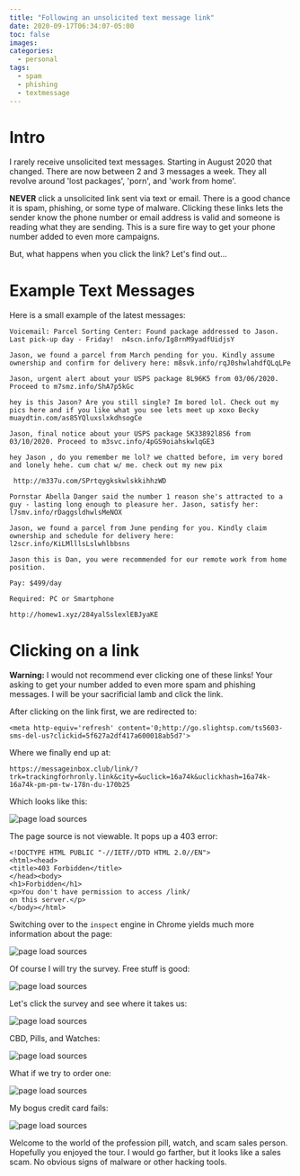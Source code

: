 ```yaml
---
title: "Following an unsolicited text message link"
date: 2020-09-17T06:34:07-05:00
toc: false
images:
categories:
  - personal
tags: 
  - spam
  - phishing
  - textmessage
---
```


# Intro

I rarely receive unsolicited text messages.  Starting in August 2020 that changed.  There are now between 2 and 3 messages a week.   They all revolve around 'lost packages', 'porn', and 'work from home'.

**NEVER** click a unsolicited link sent via text or email.  There is a good chance it is spam, phishing, or some type of malware.  Clicking these links lets the sender know the phone number or email address is valid and someone is reading what they are sending.  This is a sure fire way to get your phone number added to even more campaigns.  

But, what happens when you click the link?   Let's find out...


# Example Text Messages

Here is a small example of the latest messages:

```
Voicemail: Parcel Sorting Center: Found package addressed to Jason. Last pick-up day - Friday!  n4scn.info/Ig8rnM9yadfUidjsY
```

```
Jason, we found a parcel from March pending for you. Kindly assume ownership and confirm for delivery here: m8svk.info/rqJ0shwlahdfQLqLPe
```

```
Jason, urgent alert about your USPS package 8L96K5 from 03/06/2020. Proceed to m7smz.info/ShA7p5kGc
```

```
hey is this Jason? Are you still single? Im bored lol. Check out my pics here and if you like what you see lets meet up xoxo Becky 
muaydtin.com/as85YQluxslxkdhsogCe
```

```
Jason, final notice about your USPS package 5K33892l8S6 from 03/10/2020. Proceed to m3svc.info/4pGS9oiahskwlqGE3
```

```
hey Jason , do you remember me lol? we chatted before, im very bored and lonely hehe. cum chat w/ me. check out my new pix

 http://m337u.com/SPrtqygkskwlskkihhzWD
```

```
Pornstar Abella Danger said the number 1 reason she's attracted to a guy - lasting long enough to pleasure her. Jason, satisfy her: l7smv.info/rDaggsldhwlsMeNOX
```

```
Jason, we found a parcel from June pending for you. Kindly claim ownership and schedule for delivery here: l2scr.info/KiLMlllsLslwhlbbsns
```

```
Jason this is Dan, you were recommended for our remote work from home position.

Pay: $499/day

Required: PC or Smartphone

http://homew1.xyz/284yalSslexlEBJyaKE
```

# Clicking on a link

**Warning:** I would not recommend ever clicking one of these links!  Your asking to get your number added to even more spam and phishing messages.  I will be your sacrificial lamb and click the link.


After clicking on the link first, we are redirected to:

```
<meta http-equiv='refresh' content='0;http://go.slightsp.com/ts5603-sms-del-us?clickid=5f627a2df417a600018ab5d7'>
```

Where we finally end up at:

```
https://messageinbox.club/link/?trk=trackingforhronly.link&city=&uclick=16a74k&uclickhash=16a74k-16a74k-pm-pm-tw-178n-du-170b25
```

Which looks like this:

![page load sources](/images/textscam1.png)


The page source is not viewable.  It pops up a 403 error:

```
<!DOCTYPE HTML PUBLIC "-//IETF//DTD HTML 2.0//EN">
<html><head>
<title>403 Forbidden</title>
</head><body>
<h1>Forbidden</h1>
<p>You don't have permission to access /link/
on this server.</p>
</body></html>
```

Switching over to the `inspect` engine in Chrome yields much more information about the page: 

![page load sources](/images/textscam4.png)

Of course I will try the survey.  Free stuff is good:

![page load sources](/images/textscam2.png)



Let's click the survey and see where it takes us:

![page load sources](/images/textscam3.png)


CBD, Pills, and Watches:

![page load sources](/images/textscam5.png)

What if we try to order one:

![page load sources](/images/textscam6.png)

My bogus credit card fails:

![page load sources](/images/textscam7.png)


Welcome to the world of the profession pill, watch, and scam sales person.   Hopefully you enjoyed the tour.  I would go farther, but it looks like a sales scam.  No obvious signs of malware or other hacking tools.

